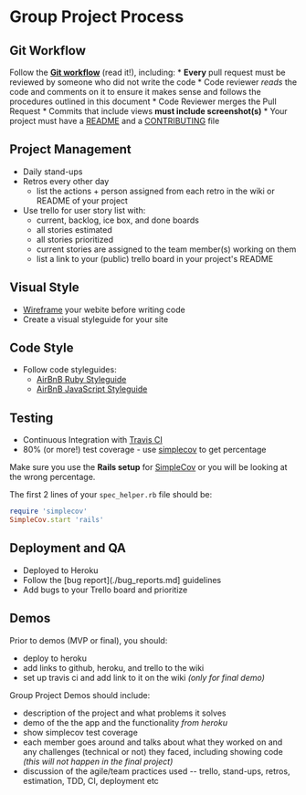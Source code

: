 # Group Project Process

## Git Workflow
Follow the **[Git workflow](./git-workflow.md)** (read it!), including:
	* **Every** pull request must be reviewed by someone who did not write the code
	* Code reviewer *reads* the code and comments on it to ensure it makes
sense and follows the procedures outlined in this document
	* Code Reviewer merges the Pull Request
	* Commits that include views **must include screenshot(s)**
	* Your project must have a [README](./git-workflow.md#readme) and a
[CONTRIBUTING](git-workflow.md#contributingmd) file

## Project Management
* Daily stand-ups
* Retros every other day
	* list the actions + person assigned from each retro in the wiki or README of your project 
* Use trello for user story list with:
	* current, backlog, ice box, and done boards
	* all stories estimated
	* all stories prioritized
	* current stories are assigned to the team member(s) working on them
	* list a link to your (public) trello board in your project's README

## Visual Style
* [Wireframe](./wireframing.md) your webite before writing code
* Create a visual styleguide for your site

## Code Style
* Follow code styleguides:
	* [AirBnB Ruby Styleguide](https://github.com/airbnb/ruby)
	* [AirBnB JavaScript Styleguide](https://github.com/airbnb/javascript)

## Testing
* Continuous Integration with [Travis CI](https://travis-ci.org/)
* 80% (or more!) test coverage - use [simplecov](https://www.ruby-toolbox.com/projects/simplecov) to get percentage

Make sure you use the **Rails setup** for
[SimpleCov](https://github.com/colszowka/simplecov) or you will be
looking at the wrong percentage.

The first 2 lines of your `spec_helper.rb` file should be:
```ruby
require 'simplecov'
SimpleCov.start 'rails'
```

## Deployment and QA
* Deployed to Heroku
* Follow the [bug report](./bug_reports.md] guidelines
* Add bugs to your Trello board and prioritize

## Demos

Prior to demos (MVP or final), you should:

- deploy to heroku
- add links to github, heroku, and trello to the wiki
- set up travis ci and add link to it on the wiki *(only for final demo)*

Group Project Demos should include:

- description of the project and what problems it solves
- demo of the the app and the functionality *from heroku*
- show simplecov test coverage
- each member goes around and talks about what they worked on and any challenges (technical or not) they faced, including showing code *(this will not happen in the final project)*
- discussion of the agile/team practices used -- trello, stand-ups, retros, estimation, TDD, CI, deployment etc
